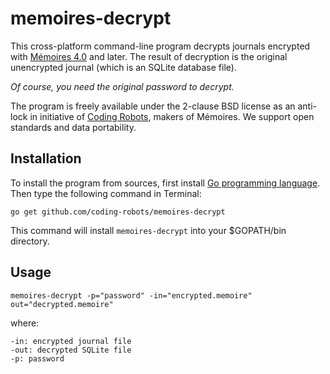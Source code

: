 # memoires-decrypt

This cross-platform command-line program decrypts journals encrypted with
[Mémoires 4.0][mem] and later.  The result of decryption is the original
unencrypted journal (which is an SQLite database file).

*Of course, you need the original password to decrypt.*

The program is freely available under the 2-clause BSD license as an
anti-lock in initiative of [Coding Robots][cr], makers of Mémoires.
We support open standards and data portability.


## Installation

To install the program from sources, first install [Go programming language][go].
Then type the following command in Terminal:

	go get github.com/coding-robots/memoires-decrypt

This command will install `memoires-decrypt` into your $GOPATH/bin directory.


## Usage

	memoires-decrypt -p="password" -in="encrypted.memoire" out="decrypted.memoire"

where:

	-in: encrypted journal file
	-out: decrypted SQLite file
	-p: password


[mem]: http://www.codingrobots.com/memoires/
[cr]: http://www.codingrobots.com
[go]: http://golang.org
